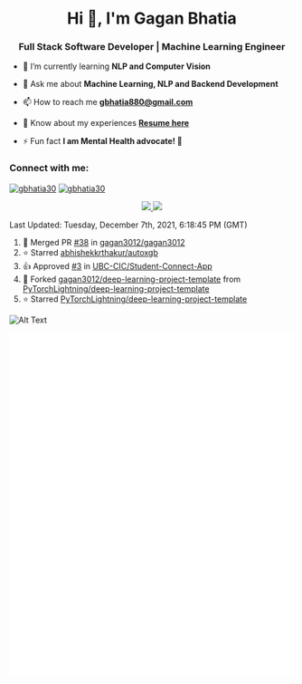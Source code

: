<h1 align="center">Hi 👋, I'm Gagan Bhatia</h1>
<h3 align="center">Full Stack Software Developer | Machine Learning Engineer</h3>

- 🌱 I’m currently learning **NLP and Computer Vision**

- 💬 Ask me about **Machine Learning, NLP and Backend Development**

- 📫 How to reach me **gbhatia880@gmail.com**

- 📄 Know about my experiences [**Resume here**](https://drive.google.com/file/d/1VebQQLX8_SjgyhgccZByyDmtsXevF4Zf/view?usp=sharing)

- ⚡ Fun fact **I am Mental Health advocate! 🧠**

<h3 align="left">Connect with me:</h3>
<p align="left">
<a href="https://twitter.com/gbhatia30" target="blank"><img align="center" src="https://cdn.jsdelivr.net/npm/simple-icons@3.0.1/icons/twitter.svg" alt="gbhatia30" height="30" width="40" /></a>
<a href="https://linkedin.com/in/gbhatia30" target="blank"><img align="center" src="https://cdn.jsdelivr.net/npm/simple-icons@3.0.1/icons/linkedin.svg" alt="gbhatia30" height="30" width="40" /></a>
</p>

<p align="center">
<a href="https://github-readme-stats.vercel.app/api?username=gagan3012&count_private=true&show_icons=true&include_all_commits=false&hide_border=true&hide_title=true">
  <img width="48%"  src="https://github-readme-stats.vercel.app/api?username=gagan3012&count_private=true&show_icons=true&include_all_commits=false&hide_border=true&hide_title=true" />
</a>
<a href="https://github-readme-streak-stats.herokuapp.com/?user=gagan3012&hide_border=true">
  <img width="48%"  src="https://github-readme-streak-stats.herokuapp.com/?user=gagan3012&hide_border=true" />
</a>
</p>

<!--RECENT_ACTIVITY:last_update-->
Last Updated: Tuesday, December 7th, 2021, 6:18:45 PM (GMT)
<!--RECENT_ACTIVITY:last_update_end-->
<!--RECENT_ACTIVITY:start-->

1. 🎉 Merged PR [#38](https://github.com/gagan3012/gagan3012/pull/38) in [gagan3012/gagan3012](https://github.com/gagan3012/gagan3012)
2. ⭐ Starred [abhishekkrthakur/autoxgb](https://github.com/abhishekkrthakur/autoxgb)
3. 👍 Approved [#3](https://github.com/UBC-CIC/Student-Connect-App/pull/3#pullrequestreview-823200899) in [UBC-CIC/Student-Connect-App](https://github.com/UBC-CIC/Student-Connect-App)
4. 🔱 Forked [gagan3012/deep-learning-project-template](https://github.com/gagan3012/deep-learning-project-template) from [PyTorchLightning/deep-learning-project-template](https://github.com/PyTorchLightning/deep-learning-project-template)
5. ⭐ Starred [PyTorchLightning/deep-learning-project-template](https://github.com/PyTorchLightning/deep-learning-project-template)
<!--RECENT_ACTIVITY:end-->

![Alt Text](https://github.com/gagan3012/gagan3012/blob/output/github-contribution-grid-snake.gif)

![Metrics](https://github.com/gagan3012/gagan3012/blob/main/github-metrics.svg)
